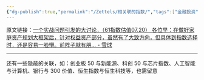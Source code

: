 ```yaml
---
{"dg-publish":true,"permalink":"/Zettels/相关联的指数/","tags":["金融投资"]}
---
```



原文链接：[一个实战问题引发的大讨论，（61指数估值07.20） 各位早：在做好家庭资产规划大框架后，针对权益资产部分，虽然有了大致方向，但具体到指数选择时，还是容易一脸懵。前阵子就有朋... - 雪球](https://xueqiu.com/9391624441/256120352)

---

还有一些隐蔽的关联，如：创业板 50 与新能源、科创 50 与芯片指数、人工智能与计算机、银行与 300 价值、恒生指数与恒生科技等，也需留意
